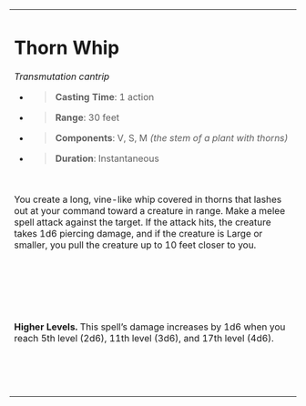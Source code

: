 <table><tbody><tr class="odd"><td><h1 id="thorn-whip"><strong>Thorn Whip</strong></h1><p><em>Transmutation cantrip</em></p><ul><li><blockquote><p><strong>Casting Time</strong>: 1 action</p></blockquote></li><li><blockquote><p><strong>Range</strong>: 30 feet</p></blockquote></li><li><blockquote><p><strong>Components</strong>: V, S, M <em>(the stem of a plant with thorns)</em></p></blockquote></li><li><blockquote><p><strong>Duration</strong>: Instantaneous</p></blockquote></li></ul><p> </p><p>You create a long, vine-like whip covered in thorns that lashes out at your command toward a creature in range. Make a melee spell attack against the target. If the attack hits, the creature takes 1d6 piercing damage, and if the creature is Large or smaller, you pull the creature up to 10 feet closer to you.</p><p> </p><p> </p><p> </p><p><strong>Higher Levels.</strong> This spell’s damage increases by 1d6 when you reach 5th level (2d6), 11th level (3d6), and 17th level (4d6).</p><p> </p><p> </p></td></tr></tbody></table>
